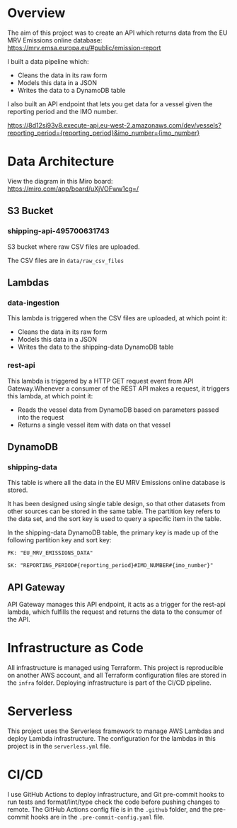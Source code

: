 # Overview

The aim of this project was to create an API which returns data from the EU MRV Emissions online database: https://mrv.emsa.europa.eu/#public/emission-report

I built a data pipeline which:

- Cleans the data in its raw form
- Models this data in a JSON
- Writes the data to a DynamoDB table

I also built an API endpoint that lets you get data for a vessel given the reporting period and the IMO number.

https://8d12si93v8.execute-api.eu-west-2.amazonaws.com/dev/vessels?reporting_period={reporting_period}&imo_number={imo_number}

# Data Architecture

View the diagram in this Miro board: https://miro.com/app/board/uXjVOFww1cg=/

## S3 Bucket

### shipping-api-495700631743

S3 bucket where raw CSV files are uploaded.

The CSV files are in `data/raw_csv_files`

## Lambdas

### data-ingestion

This lambda is triggered when the CSV files are uploaded, at which point it:

- Cleans the data in its raw form
- Models this data in a JSON
- Writes the data to the shipping-data DynamoDB table

### rest-api

This lambda is triggered by a HTTP GET request event from API Gateway.Whenever a consumer of the REST API makes a request, it triggers this lambda, at which point it:

- Reads the vessel data from DynamoDB based on parameters passed into the request
- Returns a single vessel item with data on that vessel

## DynamoDB

### shipping-data

This table is where all the data in the EU MRV Emissions online database is stored.

It has been designed using single table design, so that other datasets from other sources can be stored in the same table. The partition key refers to the data set, and the sort key is used to query a specific item in the table.

In the shipping-data DynamoDB table, the primary key is made up of the following partition key and sort key:

`PK: "EU_MRV_EMISSIONS_DATA"`

`SK: "REPORTING_PERIOD#{reporting_period}#IMO_NUMBER#{imo_number}"`

## API Gateway

API Gateway manages this API endpoint, it acts as a trigger for the rest-api lambda, which fulfills the request and returns the data to the consumer of the API.

# Infrastructure as Code

All infrastructure is managed using Terraform. This project is reproducible on another AWS account, and all Terraform configuration files are stored in the `infra` folder. Deploying infrastructure is part of the CI/CD pipeline.

# Serverless

This project uses the Serverless framework to manage AWS Lambdas and deploy Lambda infrastructure. The configuration for the lambdas in this project is in the `serverless.yml` file.

# CI/CD

I use GitHub Actions to deploy infrastructure, and Git pre-commit hooks to run tests and format/lint/type check the code before pushing changes to remote. The GitHub Actions config file is in the `.github` folder, and the pre-commit hooks are in the `.pre-commit-config.yaml` file.
